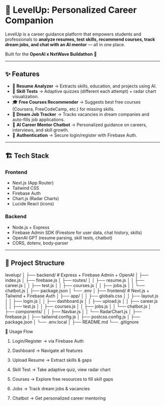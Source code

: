 # 🚀 LevelUp: Personalized Career Companion  

LevelUp is a career guidance platform that empowers students and professionals to **analyze resumes, test skills, recommend courses, track dream jobs, and chat with an AI mentor** — all in one place.  

Built for the **OpenAI x NxtWave Buildathon** 🎯  

---

## ✨ Features

- 📄 **Resume Analyzer** → Extracts skills, education, and projects using AI.  
- 🧩 **Skill Tests** → Adaptive quizzes (different each attempt) + radar chart visualization.  
- 🎓 **Free Courses Recommender** → Suggests best free courses (Coursera, FreeCodeCamp, etc.) for missing skills.  
- 💼 **Dream Job Tracker** → Tracks vacancies in dream companies and auto-fills job applications.  
- 🤖 **AI Career Mentor Chatbot** → Personalized guidance on careers, interviews, and skill growth.  
- 🔐 **Authentication** → Secure login/register with Firebase Auth.  

---

## 🏗️ Tech Stack

### **Frontend**
- Next.js (App Router)
- Tailwind CSS
- Firebase Auth
- Chart.js (Radar Charts)
- Lucide React (icons)

### **Backend**
- Node.js + Express
- Firebase Admin SDK (Firestore for user data, chat history, skills)
- OpenAI GPT (resume parsing, skill tests, chatbot)
- CORS, dotenv, body-parser

---

## 📂 Project Structure

levelup/
│
├── backend/ # Express + Firebase Admin + OpenAI
│ ├── index.js
│ ├── firebase.js
│ ├── routes/
│ │ ├── resume.js
│ │ ├── career.js
│ │ ├── test.js
│ │ ├── courses.js
│ │ ├── jobs.js
│ │ └── chatbot.js
│ ├── package.json
│ └── .env
│
├── frontend/ # Next.js + Tailwind + Firebase Auth
│ ├── app/
│ │ ├── globals.css
│ │ ├── layout.js
│ │ ├── login.js
│ │ ├── dashboard.js
│ │ ├── upload.js
│ │ ├── career.js
│ │ ├── test.js
│ │ ├── courses.js
│ │ ├── jobs.js
│ │ └── chatbot.js
│ ├── components/
│ │ ├── Navbar.js
│ │ └── RadarChart.js
│ ├── firebase.js
│ ├── tailwind.config.js
│ ├── postcss.config.js
│ ├── package.json
│ └── .env.local
│
├── README.md
└── .gitignore

🎯 Usage Flow

1. Login/Register → via Firebase Auth

2. Dashboard → Navigate all features

3. Upload Resume → Extract skills & gaps

4. Skill Test → Take adaptive quiz, view radar chart

5. Courses → Explore free resources to fill skill gaps

6. Jobs → Track dream jobs & vacancies

7. Chatbot → Get personalized career mentoring